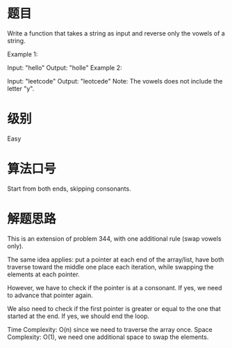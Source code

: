 # 题目
Write a function that takes a string as input and reverse only the vowels of a string.

Example 1:

Input: "hello"
Output: "holle"
Example 2:

Input: "leetcode"
Output: "leotcede"
Note:
The vowels does not include the letter "y".

# 级别 
Easy

# 算法口号
Start from both ends, skipping consonants.

# 解题思路
This is an extension of problem 344, with one additional rule (swap vowels only).  

The same idea applies: put a pointer at each end of the array/list, have both traverse toward the middle one place each iteration, while swapping the elements at each pointer.  

However, we have to check if the pointer is at a consonant. If yes, we need to advance that pointer again.  

We also need to check if the first pointer is greater or equal to the one that started at the end. If yes, we should end the loop.  

Time Complexity: O(n) since we need to traverse the array once.
Space Complexity: O(1), we need one additional space to swap the elements.